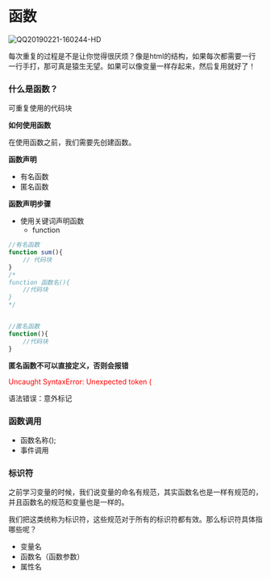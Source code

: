 # 函数

![QQ20190221-160244-HD](4/QQ20190221-160244-HD.gif)

每次重复的过程是不是让你觉得很厌烦？像是html的结构，如果每次都需要一行一行手打，那可真是猿生无望。如果可以像变量一样存起来，然后复用就好了！



### 什么是函数？

可重复使用的代码块

**如何使用函数**

在使用函数之前，我们需要先创建函数。

**函数声明**

- 有名函数
- 匿名函数

**函数声明步骤**

- 使用关键词声明函数
  - function

```javascript
//有名函数
function sum(){
    // 代码块
}
/*
function 函数名(){
	//代码块
}
*/


//匿名函数
function(){
    //代码块
}

```



**匿名函数不可以直接定义，否则会报错**

<p style="color:red;">Uncaught SyntaxError: Unexpected token (</p>

语法错误：意外标记



### 函数调用

- 函数名称();
- 事件调用



### 标识符

之前学习变量的时候，我们说变量的命名有规范，其实函数名也是一样有规范的，并且函数名的规范和变量也是一样的。

我们把这类统称为标识符，这些规范对于所有的标识符都有效。那么标识符具体指哪些呢？

- 变量名
- 函数名（函数参数）
- 属性名


